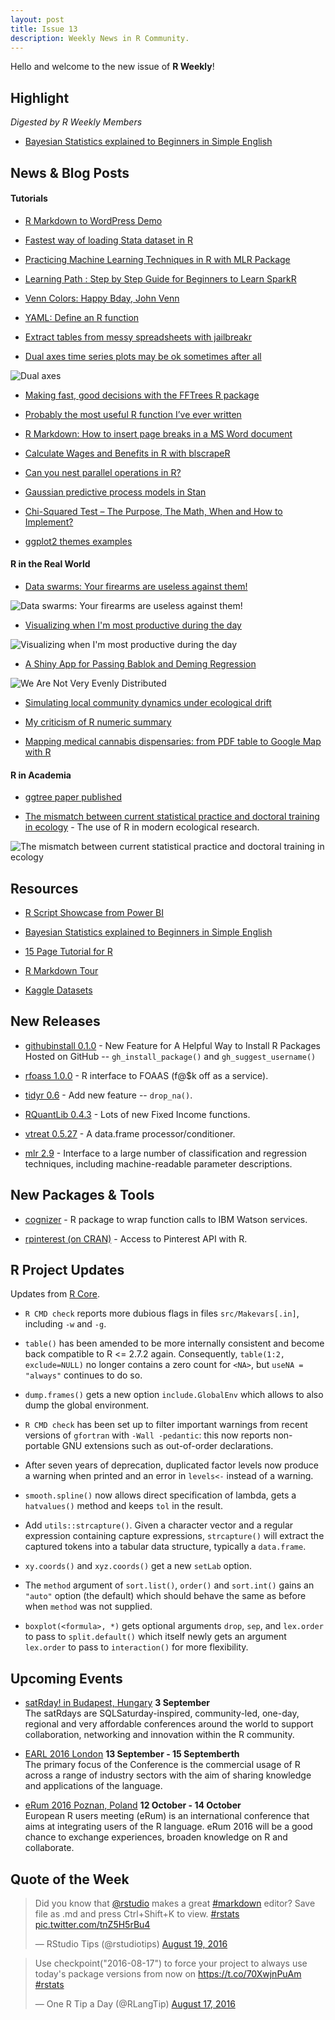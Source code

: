 ```yaml
---
layout: post
title: Issue 13
description: Weekly News in R Community.
---
```


Hello and welcome to the new issue of **R Weekly**!



## Highlight

*Digested by R Weekly Members*

+ [Bayesian Statistics explained to Beginners in Simple English](https://www.analyticsvidhya.com/blog/2016/06/bayesian-statistics-beginners-simple-english/)

## News & Blog Posts

#### Tutorials

+ [R Markdown to WordPress Demo](http://jonathanmoscovici.com/?p=140)

+ [Fastest way of loading Stata dataset in R](http://www.haghish.com/stata-blog/?p=21)

+ [Practicing Machine Learning Techniques in R with MLR Package](https://www.analyticsvidhya.com/blog/2016/08/practicing-machine-learning-techniques-in-r-with-mlr-package/)

+ [Learning Path : Step by Step Guide for Beginners to Learn SparkR](https://www.analyticsvidhya.com/blog/2016/06/learning-path-step-step-guide-beginners-learn-sparkr/)


+ [Venn Colors: Happy Bday, John Venn](http://data-steve.github.io/venn-colors-happy-bday-john-venn/)

<!--+ [Recurrent Models and Examples with MXNetR](http://dmlc.ml/rstats/2016/08/19/recurrent-models-and-examples-with-mxnet-r.html)-->

+ [YAML: Define an R function](http://ipub.com/yaml/)

+ [Extract tables from messy spreadsheets with jailbreakr](http://blog.revolutionanalytics.com/2016/08/jailbreakr.html)


+ [Dual axes time series plots may be ok sometimes after all](http://ellisp.github.io/blog/2016/08/18/dualaxes)

![Dual axes](https://ellisp.github.io/img/0051-dualgood2.svg)

+ [Making fast, good decisions with the FFTrees R package](http://nathanieldphillips.com/2016/08/making-fast-good-decisions-with-the-fftrees-r-package/)

+ [Probably the most useful R function I’ve ever written](http://www.burns-stat.com/probably-useful-r-function-ive-ever-written/)

+ [R Markdown: How to insert page breaks in a MS Word document](http://datascienceplus.com/r-markdown-how-to-insert-page-breaks-in-a-ms-word-document/)

+ [Calculate Wages and Benefits in R with blscrapeR](https://www.datascienceriot.com/calculate-wages-and-benefits-in-r-with-blscraper/kris/)

+ [Can you nest parallel operations in R?](http://www.win-vector.com/blog/2016/08/can-you-nest-parallel-operations-in-r/)

+ [Gaussian predictive process models in Stan](http://mbjoseph.github.io/2016/08/14/gpp.html)

+ [Chi-Squared Test – The Purpose, The Math, When and How to Implement?](http://datascienceplus.com/chi-squared-test-in-r/)

+ [ggplot2 themes examples](http://datascienceplus.com/ggplot2-themes-examples/)

#### R in the Real World

+ [Data swarms: Your firearms are useless against them!](http://lenkiefer.com/2016/08/18/data-swarm)

![Data swarms: Your firearms are useless against them!](https://cdn.rawgit.com/rweekly/image/master/2016-08-22/HMDA%20loan%20amounts%20v3.gif)

+ [Visualizing when I'm most productive during the day](http://deanattali.com/blog/visualize-git-commits-time/)

![Visualizing when I'm most productive during the day](https://cdn.rawgit.com/daattali/daattali.github.io/master/img/blog/git-commits-time/dean-commits-100.png)

+ [A Shiny App for Passing Bablok and Deming Regression](http://labrtorian.com/2016/08/15/a-shiny-app-for-passing-bablok-and-deming-regression/)

<!--We Are Not Very Evenly Distributed](http://juliasilge.com/blog/Evenly-Distributed/) - Mapping U.S. population density.-->

![We Are Not Very Evenly Distributed](https://pbs.twimg.com/media/CqPjOKUVMAAW3eW.jpg)

+ [Simulating local community dynamics under ecological drift](https://biologyforfun.wordpress.com/2016/08/14/simulating-local-community-dynamics-under-ecological-drift/)

+ [My criticism of R numeric summary](http://www.win-vector.com/blog/2016/08/my-criticism-of-r-numeric-summary/)

+ [Mapping medical cannabis dispensaries: from PDF table to Google Map with R](http://blog.revolutionanalytics.com/2016/08/dispensaries.html)

#### R in Academia

+ [ggtree paper published](https://guangchuangyu.github.io/2016/08/ggtree-paper-published)

+ [The mismatch between current statistical practice and doctoral training in ecology](http://onlinelibrary.wiley.com/doi/10.1002/ecs2.1394/abstract) - The use of R in modern ecological research.

![The mismatch between current statistical practice and doctoral training in ecology](https://pbs.twimg.com/media/CqIpwwHWAAAjmqF.jpg:large)

## Resources

+ [R Script Showcase from Power BI](http://community.powerbi.com/t5/R-Script-Showcase/bd-p/RVisuals)

+ [Bayesian Statistics explained to Beginners in Simple English](https://www.analyticsvidhya.com/blog/2016/06/bayesian-statistics-beginners-simple-english/)

+ [15 Page Tutorial for R](http://www.studytrails.com/blog/15-page-tutorial-for-r/)

+ [R Markdown Tour](http://rmarkdown.rstudio.com/lesson-1.html)

+ [Kaggle Datasets](https://www.kaggle.com/datasets)

## New Releases

+ [githubinstall 0.1.0](http://mockquant.blogspot.jp/2016/08/githubinstall-010-new-feature-for.html) - New Feature for A Helpful Way to Install R Packages Hosted on GitHub -- `gh_install_package()` and `gh_suggest_username()`

+ [rfoass 1.0.0](http://dirk.eddelbuettel.com/blog/2016/08/14/#rfoaas_1.0.0) - R interface to FOAAS (f@$k off as a service).

+ [tidyr 0.6](https://blog.rstudio.org/2016/08/15/tidyr-0-6-0/) - Add new feature -- `drop_na()`.

+ [RQuantLib 0.4.3](http://dirk.eddelbuettel.com/blog/2016/08/19#rquantlib_0.4.3) - Lots of new Fixed Income functions.

+ [vtreat 0.5.27](https://www.r-bloggers.com/vtreat-0-5-27-released-on-cran/) - A data.frame processor/conditioner.

+ [mlr 2.9](https://cran.r-project.org/web/packages/mlr/index.html) - Interface to a large number of classification and regression techniques, including machine-readable parameter descriptions.

## New Packages & Tools

+ [cognizer](https://github.com/ColumbusCollaboratory/cognizer) - R package to wrap function calls to IBM Watson services.

+ [rpinterest (on CRAN)](https://cran.r-project.org/web/packages/rpinterest/index.html) - Access to Pinterest API with R.

## R Project Updates

Updates from [R Core](http://developer.r-project.org/blosxom.cgi/R-devel/NEWS).

+ `R CMD check` reports more dubious flags in files `src/Makevars[.in]`, including `-w` and `-g`.

+ `table()` has been amended to be more internally consistent and become back compatible to R <= 2.7.2 again. Consequently, `table(1:2, exclude=NULL)` no longer contains a zero count for `<NA>`, but `useNA = "always"` continues to do so.

+ `dump.frames()` gets a new option `include.GlobalEnv` which allows to also dump the global environment.

+ `R CMD check` has been set up to filter important warnings from recent versions of `gfortran` with `-Wall -pedantic`: this now reports non-portable GNU extensions such as out-of-order declarations.

+ After seven years of deprecation, duplicated factor levels now produce a warning when printed and an error in `levels<-` instead of a warning.

+ `smooth.spline()` now allows direct specification of lambda, gets a `hatvalues()` method and keeps `tol` in the result.

+ Add `utils::strcapture()`. Given a character vector and a regular expression containing capture expressions, `strcapture()` will extract the captured tokens into a tabular data structure, typically a `data.frame`.

+ `xy.coords()` and `xyz.coords()` get a new `setLab` option.

+ The `method` argument of `sort.list()`, `order()` and `sort.int()` gains an `"auto"` option (the default) which should behave the same as before when `method` was not supplied.

+ `boxplot(<formula>, *)` gets optional arguments `drop`, `sep`, and `lex.order` to pass to `split.default()` which itself newly gets an argument `lex.order` to pass to `interaction()` for more flexibility.

## Upcoming Events

+ [satRday! in Budapest, Hungary](http://budapest.satrdays.org/#cfp) **3 September**<br>
The satRdays are SQLSaturday-inspired, community-led, one-day, regional and very affordable conferences around the world to support collaboration, networking and innovation within the R community.<br>


+ [EARL 2016 London](https://earlconf.com/)  **13 September - 15 Septemberth** <br>
The primary focus of the Conference is the commercial usage of R across a range of industry sectors with the aim of sharing knowledge and applications of the language.<br />

+ [eRum 2016 Poznan, Poland](http://erum.ue.poznan.pl/)  **12 October - 14 October** <br>
European R users meeting (eRum) is an international conference that aims at integrating users of the R language. eRum 2016 will be a good chance to exchange experiences, broaden knowledge on R and collaborate. <br />

## Quote of the Week

<blockquote class="twitter-tweet" data-lang="en"><p lang="en" dir="ltr">Did you know that <a href="https://twitter.com/rstudio">@rstudio</a> makes a great <a href="https://twitter.com/hashtag/markdown?src=hash">#markdown</a> editor? Save file as .md and press Ctrl+Shift+K to view. <a href="https://twitter.com/hashtag/rstats?src=hash">#rstats</a> <a href="https://t.co/tnZ5H5rBu4">pic.twitter.com/tnZ5H5rBu4</a></p>&mdash; RStudio Tips (@rstudiotips) <a href="https://twitter.com/rstudiotips/status/766684921041608705">August 19, 2016</a></blockquote>

<blockquote class="twitter-tweet" data-lang="en"><p lang="en" dir="ltr">Use checkpoint(&quot;2016-08-17&quot;) to force your project to always use today&#39;s package versions from now on <a href="https://t.co/70XwjnPuAm">https://t.co/70XwjnPuAm</a> <a href="https://twitter.com/hashtag/rstats?src=hash">#rstats</a></p>&mdash; One R Tip a Day (@RLangTip) <a href="https://twitter.com/RLangTip/status/765941322364522500">August 17, 2016</a></blockquote>
